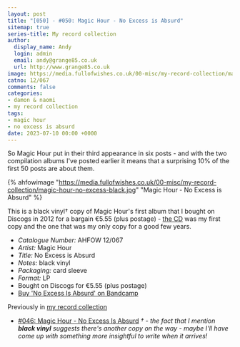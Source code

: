 ```yaml
---
layout: post
title: "[050] - #050: Magic Hour - No Excess is Absurd"
sitemap: true
series-title: My record collection
author:
  display_name: Andy
  login: admin
  email: andy@grange85.co.uk
  url: http://www.grange85.co.uk
image: https://media.fullofwishes.co.uk/00-misc/my-record-collection/magic-hour-no-excess-black.jpg
catno: 12/067
comments: false
categories:
- damon & naomi
- my record collection
tags:
- magic hour
- no excess is absurd
date: 2023-07-10 00:00 +0000
---
```

So Magic Hour put in their third appearance in six posts - and with the two compilation albums I've posted earlier it means that a surprising 10% of the first 50 posts are about them.

{% ahfowimage "https://media.fullofwishes.co.uk/00-misc/my-record-collection/magic-hour-no-excess-black.jpg" "Magic Hour - No Excess is Absurd" %}

This is a black vinyl&dagger; copy of Magic Hour's first album that I bought on Discogs in 2012 for a bargain €5.55 (plus postage) - [the CD](/2023/06/26/my-record-collection-046-magic-hour-no-excess-is-absurd/) was my first copy and the one that was my only copy for a good few years. 

 - *Catalogue Number:* AHFOW 12/067
 - *Artist:* Magic Hour
 - *Title:* No Excess is Absurd
 - *Notes:* black vinyl
 - *Packaging:* card sleeve
 - *Format:* LP
 - Bought on Discogs for €5.55 (plus postage)
 - [Buy 'No Excess Is Absurd' on Bandcamp](https://magic-hour.bandcamp.com/album/no-excess-is-absurd)

 Previously in [my record collection](/category/my-record-collection)
  - [#046: Magic Hour - No Excess Is Absurd](/2023/06/26/my-record-collection-046-magic-hour-no-excess-is-absurd/)
 _&dagger; - the fact that I mention **black vinyl** suggests there's another copy on the way - maybe I'll have come up with something more insightful to write when it arrives!_
